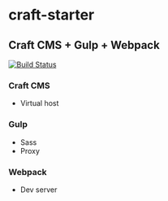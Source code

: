 # craft-starter
## Craft CMS + Gulp + Webpack

[![Build Status](https://travis-ci.org/ScholtenSeb/craft-starter.svg?branch=master)](https://travis-ci.org/ScholtenSeb/craft-starter)

### Craft CMS
- Virtual host

### Gulp
- Sass
- Proxy

### Webpack
- Dev server
